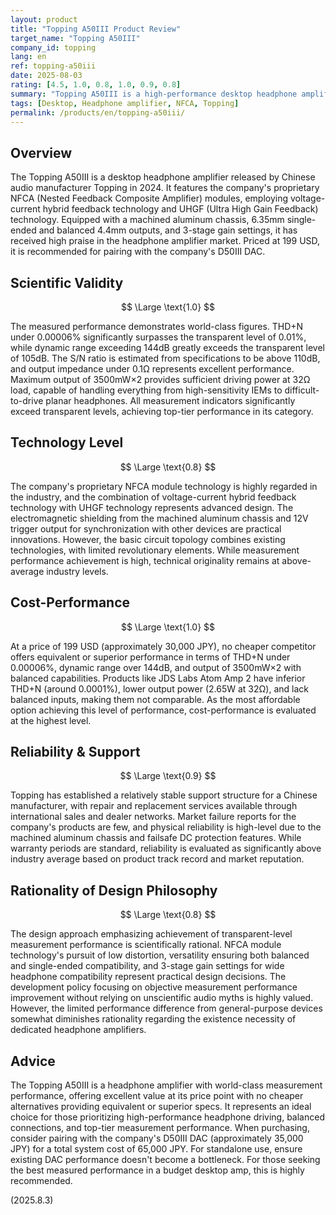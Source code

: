 ```yaml
---
layout: product
title: "Topping A50III Product Review"
target_name: "Topping A50III"
company_id: topping
lang: en
ref: topping-a50iii
date: 2025-08-03
rating: [4.5, 1.0, 0.8, 1.0, 0.9, 0.8]
summary: "Topping A50III is a high-performance desktop headphone amplifier featuring advanced NFCA modules. It achieves excellent measured performance with THD+N under 0.00006%, dynamic range exceeding 144dB, and maximum output of 3500mW×2."
tags: [Desktop, Headphone amplifier, NFCA, Topping]
permalink: /products/en/topping-a50iii/
---
```

## Overview

The Topping A50III is a desktop headphone amplifier released by Chinese audio manufacturer Topping in 2024. It features the company's proprietary NFCA (Nested Feedback Composite Amplifier) modules, employing voltage-current hybrid feedback technology and UHGF (Ultra High Gain Feedback) technology. Equipped with a machined aluminum chassis, 6.35mm single-ended and balanced 4.4mm outputs, and 3-stage gain settings, it has received high praise in the headphone amplifier market. Priced at 199 USD, it is recommended for pairing with the company's D50III DAC.

## Scientific Validity

$$ \Large \text{1.0} $$

The measured performance demonstrates world-class figures. THD+N under 0.00006% significantly surpasses the transparent level of 0.01%, while dynamic range exceeding 144dB greatly exceeds the transparent level of 105dB. The S/N ratio is estimated from specifications to be above 110dB, and output impedance under 0.1Ω represents excellent performance. Maximum output of 3500mW×2 provides sufficient driving power at 32Ω load, capable of handling everything from high-sensitivity IEMs to difficult-to-drive planar headphones. All measurement indicators significantly exceed transparent levels, achieving top-tier performance in its category.

## Technology Level

$$ \Large \text{0.8} $$

The company's proprietary NFCA module technology is highly regarded in the industry, and the combination of voltage-current hybrid feedback technology with UHGF technology represents advanced design. The electromagnetic shielding from the machined aluminum chassis and 12V trigger output for synchronization with other devices are practical innovations. However, the basic circuit topology combines existing technologies, with limited revolutionary elements. While measurement performance achievement is high, technical originality remains at above-average industry levels.

## Cost-Performance

$$ \Large \text{1.0} $$

At a price of 199 USD (approximately 30,000 JPY), no cheaper competitor offers equivalent or superior performance in terms of THD+N under 0.00006%, dynamic range over 144dB, and output of 3500mW×2 with balanced capabilities. Products like JDS Labs Atom Amp 2 have inferior THD+N (around 0.0001%), lower output power (2.65W at 32Ω), and lack balanced inputs, making them not comparable. As the most affordable option achieving this level of performance, cost-performance is evaluated at the highest level.

## Reliability & Support

$$ \Large \text{0.9} $$

Topping has established a relatively stable support structure for a Chinese manufacturer, with repair and replacement services available through international sales and dealer networks. Market failure reports for the company's products are few, and physical reliability is high-level due to the machined aluminum chassis and failsafe DC protection features. While warranty periods are standard, reliability is evaluated as significantly above industry average based on product track record and market reputation.

## Rationality of Design Philosophy

$$ \Large \text{0.8} $$

The design approach emphasizing achievement of transparent-level measurement performance is scientifically rational. NFCA module technology's pursuit of low distortion, versatility ensuring both balanced and single-ended compatibility, and 3-stage gain settings for wide headphone compatibility represent practical design decisions. The development policy focusing on objective measurement performance improvement without relying on unscientific audio myths is highly valued. However, the limited performance difference from general-purpose devices somewhat diminishes rationality regarding the existence necessity of dedicated headphone amplifiers.

## Advice

The Topping A50III is a headphone amplifier with world-class measurement performance, offering excellent value at its price point with no cheaper alternatives providing equivalent or superior specs. It represents an ideal choice for those prioritizing high-performance headphone driving, balanced connections, and top-tier measurement performance. When purchasing, consider pairing with the company's D50III DAC (approximately 35,000 JPY) for a total system cost of 65,000 JPY. For standalone use, ensure existing DAC performance doesn't become a bottleneck. For those seeking the best measured performance in a budget desktop amp, this is highly recommended.

(2025.8.3)
